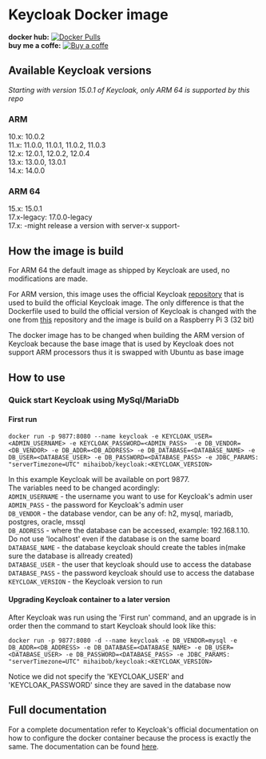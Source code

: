 # Keycloak Docker image

**docker hub:** [![Docker Pulls](https://img.shields.io/docker/pulls/mihaibob/keycloak.svg)](https://hub.docker.com/r/mihaibob/keycloak) 
<br>
**buy me a coffe:** [![Buy a coffe](https://cdn.rawgit.com/twolfson/paypal-github-button/1.0.0/dist/button.svg)](https://www.paypal.com/paypalme2/mihaibob/1?locale.x=en_US)

## Available Keycloak versions

*Starting with version 15.0.1 of Keycloak, only ARM 64 is supported by this repo*

### ARM

10.x: 10.0.2 <br>
11.x: 11.0.0, 11.0.1, 11.0.2, 11.0.3 <br>
12.x: 12.0.1, 12.0.2, 12.0.4 <br>
13.x: 13.0.0, 13.0.1 <br>
14.x: 14.0.0

### ARM 64
15.x: 15.0.1 <br>
17.x-legacy: 17.0.0-legacy <br>
17.x: -might release a version with server-x support-
<br>

## How the image is build

For ARM 64 the default image as shipped by Keycloak are used, no modifications are made.

For ARM version, this image uses the official Keycloak [repository](https://github.com/keycloak/keycloak-containers) that is used to build the official Keycloak image. The only difference is that the Dockerfile used to build the official version of Keycloak is changed with the one from [this](https://github.com/Mihai-B/keycloak-arm) repository and the image is build on a Raspberry Pi 3 (32 bit)

The docker image has to be changed when building the ARM version of Keycloak because the base image that is used by Keycloak does not support ARM processors thus it is swapped with Ubuntu as base image


## How to use

### Quick start Keycloak using MySql/MariaDb

#### First run
```
docker run -p 9877:8080 --name keycloak -e KEYCLOAK_USER=<ADMIN_USERNAME> -e KEYCLOAK_PASSWORD=<ADMIN_PASS>  -e DB_VENDOR=<DB_VENDOR> -e DB_ADDR=<DB_ADDRESS> -e DB_DATABASE=<DATABASE_NAME> -e DB_USER=<DATABASE_USER> -e DB_PASSWORD=<DATABASE_PASS> -e JDBC_PARAMS: "serverTimezone=UTC" mihaibob/keycloak:<KEYCLOAK_VERSION>
```

In this example Keycloak will be available on port 9877. <br>
The variables need to be changed acordingly: <br>
`ADMIN_USERNAME` - the username you want to use for Keycloak's admin user <br>
`ADMIN_PASS` - the password for Keycloak's admin user <br>
`DB_VENDOR` - the database vendor, can be any of: h2, mysql, mariadb, postgres, oracle, mssql <br>
`DB_ADDRESS` - where the database can be accessed, example: 192.168.1.10. Do not use 'localhost' even if the database is on the same board <br>
`DATABASE_NAME` - the database keycloak should create the tables in(make sure the database is allready created) <br>
`DATABASE_USER` - the user that keycloak should use to access the database <br>
`DATABASE_PASS` - the password keycloak should use to access the database <br>
`KEYCLOAK_VERSION` - the Keycloak version to run

#### Upgrading Keycloak container to a later version

After Keycloak was run using the 'First run' command, and an upgrade is in order then the command to start Keycloak should look like this:
```
docker run -p 9877:8080 -d --name keycloak -e DB_VENDOR=mysql -e DB_ADDR=<DB_ADDRESS> -e DB_DATABASE=<DATABASE_NAME> -e DB_USER=<DATABASE_USER> -e DB_PASSWORD=<DATABASE_PASS> -e JDBC_PARAMS: "serverTimezone=UTC" mihaibob/keycloak:<KEYCLOAK_VERSION>
```

Notice we did not specify the 'KEYCLOAK_USER' and 'KEYCLOAK_PASSWORD' since they are saved in the database now

## Full documentation 
For a complete documentation refer to Keycloak's official documentation on how to configure the docker container because the process is exactly the same. The documentation can be found [here](https://hub.docker.com/r/jboss/keycloak).
